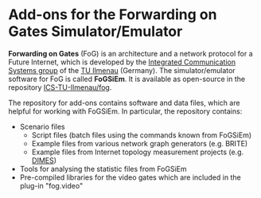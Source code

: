Add-ons for the Forwarding on Gates Simulator/Emulator
=====================================================

**Forwarding on Gates** (FoG) is an architecture and a network protocol for a Future Internet,
which is developed by the [Integrated Communication Systems group](http://www.tu-ilmenau.de/en/integrated-communication-systems-group/)
of the [TU Ilmenau](http://www.tu-ilmenau.de/en/international/) (Germany).
The simulator/emulator software for FoG is called **FoGSiEm**.
It is available as open-source in the repository [ICS-TU-Ilmenau/fog](https://github.com/ICS-TU-Ilmenau/fog/wiki).

The repository for add-ons contains software and data files, which are helpful for working with FoGSiEm.
In particular, the repository contains:
* Scenario files
  * Script files (batch files using the commands known from FoGSiEm)
  * Example files from various network graph generators (e.g. BRITE)
  * Example files from Internet topology measurement projects (e.g. [DIMES](http://www.netdimes.org))
* Tools for analysing the statistic files from FoGSiEm
* Pre-compiled libraries for the video gates which are included in the plug-in "fog.video"
